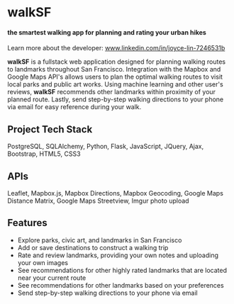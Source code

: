 # walkSF #
#### the smartest walking app for planning and rating your urban hikes

Learn more about the developer: www.linkedin.com/in/joyce-lin-7246531b

**walkSF** is a fullstack web application designed for planning walking routes to landmarks throughout San Francisco. Integration with the Mapbox and Google Maps API's allows users to plan the optimal walking routes to visit local parks and public art works.  Using machine learning and other user's reviews, **walkSF** recommends other landmarks within proximity of your planned route.  Lastly, send step-by-step walking directions to your phone via email for easy reference during your walk.

## Project Tech Stack ##
PostgreSQL, SQLAlchemy, Python, Flask, JavaScript, JQuery, Ajax, Bootstrap, HTML5, CSS3

## APIs ##
Leaflet, Mapbox.js, Mapbox Directions, Mapbox Geocoding, Google Maps Distance Matrix, Google Maps Streetview, Imgur photo upload

## Features ##
* Explore parks, civic art, and landmarks in San Francisco
* Add or save destinations to construct a walking trip
* Rate and review landmarks, providing your own notes and uploading your own images
* See recommendations for other highly rated landmarks that are located near your current route
* See recommendations for other landmarks based on your preferences
* Send step-by-step walking directions to your phone via email


